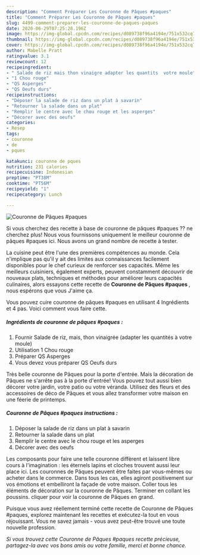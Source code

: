 ```yaml
---
description: "Comment Préparer Les Couronne de Pâques #paques"
title: "Comment Préparer Les Couronne de Pâques #paques"
slug: 4499-comment-preparer-les-couronne-de-paques-paques
date: 2020-06-29T07:25:28.196Z
image: https://img-global.cpcdn.com/recipes/d089738f96a4194e/751x532cq70/couronne-de-paques-paques-photo-principale-de-la-recette.jpg
thumbnail: https://img-global.cpcdn.com/recipes/d089738f96a4194e/751x532cq70/couronne-de-paques-paques-photo-principale-de-la-recette.jpg
cover: https://img-global.cpcdn.com/recipes/d089738f96a4194e/751x532cq70/couronne-de-paques-paques-photo-principale-de-la-recette.jpg
author: Mabelle Pratt
ratingvalue: 3.1
reviewcount: 12
recipeingredient:
- " Salade de riz mais thon vinaigre adapter les quantits  votre moule"
- "1 Chou rouge"
- "QS Asperges"
- "QS Oeufs durs"
recipeinstructions:
- "Déposer la salade de riz dans un plat à savarin"
- "Retourner la salade dans un plat"
- "Remplir le centre avec le chou rouge et les asperges"
- "Décorer avec des oeufs"
categories:
- Resep
tags:
- couronne
- de
- pques

katakunci: couronne de pques 
nutrition: 231 calories
recipecuisine: Indonesian
preptime: "PT38M"
cooktime: "PT56M"
recipeyield: "1"
recipecategory: Lunch

---
```



![Couronne de Pâques #paques](https://img-global.cpcdn.com/recipes/d089738f96a4194e/751x532cq70/couronne-de-paques-paques-photo-principale-de-la-recette.jpg)

Si vous cherchez des recette à base de couronne de pâques #paques ?? ne cherchez plus! Nous vous fournissons uniquement le meilleur couronne de pâques #paques ici. Nous avons un grand nombre de recette à tester.

La cuisine peut être l'une des premières compétences au monde. Cela n'implique pas qu'il y ait des limites aux connaissances facilement disponibles pour le chef curieux de renforcer ses capacités. Même les meilleurs cuisiniers, également experts, peuvent constamment découvrir de nouveaux plats, techniques et méthodes pour améliorer leurs capacités culinaires, alors essayons cette recette de <strong> Couronne de Pâques #paques </strong>, nous espérons que vous J'aime ça.

<!--inarticleads1-->

Vous pouvez cuire couronne de pâques #paques en utilisant 4 Ingrédients et 4 pas. Voici comment vous faire cette.

##### Ingrédients de couronne de pâques #paques :

1. Fournir  Salade de riz, mais, thon vinaigrée (adapter les quantités à votre moule)
1. Utilisation 1 Chou rouge
1. Préparer QS Asperges
1. Vous devez vous préparer QS Oeufs durs


Très belle couronne de Pâques pour la porte d&#39;entrée. Mais la décoration de Pâques ne s&#39;arrête pas à la porte d&#39;entrée! Vous pouvez tout aussi bien décorer votre jardin, votre patio ou votre véranda. Utilisez des fleurs et des accessoires de déco de Pâques et vous allez transformer votre maison en une féerie de printemps. 

<!--inarticleads2-->

##### Couronne de Pâques #paques instructions :

1. Déposer la salade de riz dans un plat à savarin
1. Retourner la salade dans un plat
1. Remplir le centre avec le chou rouge et les asperges
1. Décorer avec des oeufs


Les composants pour faire une telle couronne diffèrent et laissent libre cours à l&#39;imagination : les éternels lapins et cloches trouvent aussi leur place ici. Les couronnes de Pâques peuvent être faites par vous-mêmes ou acheter dans le commerce. Dans tous les cas, elles agiront positivement sur vos émotions et embelliront la façade de votre maison. Coller tous les éléments de décoration sur la couronne de Pâques. Terminer en collant les poussins. cliquer pour voir la couronne de Pâques en grand. 

<!--inarticleads1-->

<p>
Puisque vous avez réellement terminé cette recette de Couronne de Pâques #paques, explorez maintenant les recettes et exécutez-la tout en vous réjouissant. Vous ne savez jamais - vous avez peut-être trouvé une toute nouvelle profession.
</p>

<p>
<i>Si vous trouvez cette Couronne de Pâques #paques recette précieuse, partagez-la avec vos bons amis ou votre famille, merci et bonne chance.</i>
</p>
